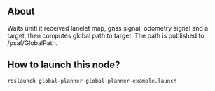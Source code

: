 ## About

Waits unitl it received lanelet map, gnss signal, odometry signal and a target, then computes global path to target.
The path is published to /psaf/GlobalPath.

## How to launch this node?
```shell
roslaunch global-planner global-planner-example.launch
```

